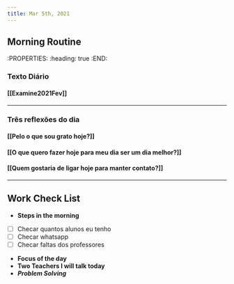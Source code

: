 ```yaml
---
title: Mar 5th, 2021
---
```


## Morning Routine
:PROPERTIES:
:heading: true
:END:
### **Texto Diário**
#### [[Examine2021Fev]]
---
### **Três reflexões do dia**
#### [[Pelo o que sou grato hoje?]]
#### [[O que quero fazer hoje para meu dia ser um dia melhor?]]
#### [[Quem gostaria de ligar hoje para manter contato?]]
---
## Work Check List
- **Steps in the morning**
- [ ] Checar quantos alunos eu tenho
- [ ] Checar whatsapp
- [ ] Checar faltas dos professores
- **Focus of the day**
- **Two Teachers I will talk today**
- ***Problem Solving***
